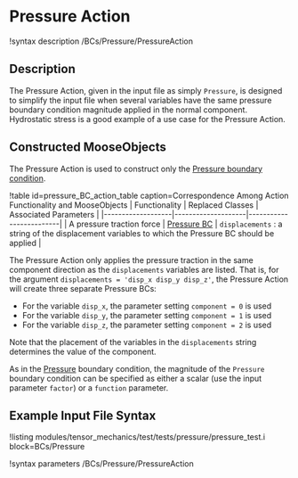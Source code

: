# Pressure Action

!syntax description /BCs/Pressure/PressureAction

## Description

The Pressure Action, given in the input file as simply `Pressure`, is designed to simplify the input file when several variables have the same pressure boundary condition magnitude applied in the normal component.
Hydrostatic stress is a good example of a use case for the Pressure Action.

## Constructed MooseObjects

The Pressure Action is used to construct only the [Pressure boundary condition](/BCs/Pressure.md).

!table id=pressure_BC_action_table caption=Correspondence Among Action Functionality and MooseObjects
| Functionality     | Replaced Classes   | Associated Parameters   |
|-------------------|--------------------|-------------------------|
| A pressure traction force | [Pressure BC](/BCs/Pressure.md) | `displacements` : a string of the displacement variables to which the Pressure BC should be applied |

The Pressure Action only applies the pressure traction in the same component direction as the `displacements` variables are listed.
That is, for the argument `displacements = 'disp_x disp_y disp_z'`, the Pressure Action will create three separate Pressure BCs:

  - For the variable `disp_x`, the parameter setting `component = 0` is used
  - For the variable `disp_y`, the parameter setting `component = 1` is used
  - For the variable `disp_z`, the parameter setting `component = 2` is used

Note that the placement of the variables in the `displacements` string determines the value of the component.

As in the [Pressure](/BCs/Pressure.md) boundary condition, the  magnitude of the `Pressure` boundary condition can be specified as either a scalar (use the input parameter `factor`) or a `function` parameter.

## Example Input File Syntax

!listing modules/tensor_mechanics/test/tests/pressure/pressure_test.i block=BCs/Pressure

!syntax parameters /BCs/Pressure/PressureAction
